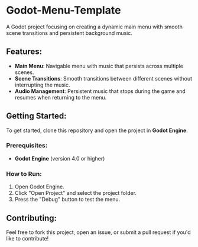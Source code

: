 # Godot-Menu-Template
 A Godot project focusing on creating a dynamic main menu with smooth scene transitions and persistent background music.
## Features:
- **Main Menu**: Navigable menu with music that persists across multiple scenes.
- **Scene Transitions**: Smooth transitions between different scenes without interrupting the music.
- **Audio Management**: Persistent music that stops during the game and resumes when returning to the menu.

## Getting Started:
To get started, clone this repository and open the project in **Godot Engine**.

### Prerequisites:
- **Godot Engine** (version 4.0 or higher)
  
### How to Run:
1. Open Godot Engine.
2. Click "Open Project" and select the project folder.
3. Press the "Debug" button to test the menu.

## Contributing:
Feel free to fork this project, open an issue, or submit a pull request if you'd like to contribute!